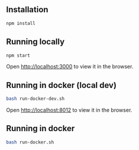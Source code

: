 ## Installation

```bash
npm install
```

## Running locally

```bash
npm start
```
Open [http://localhost:3000](http://localhost:3000) to view it in the browser.

## Running in docker (local dev)
```bash
bash run-docker-dev.sh
```
Open [http://localhost:8012](http://localhost:8012) to view it in the browser.

## Running in docker
```bash
bash run-docker.sh
```
